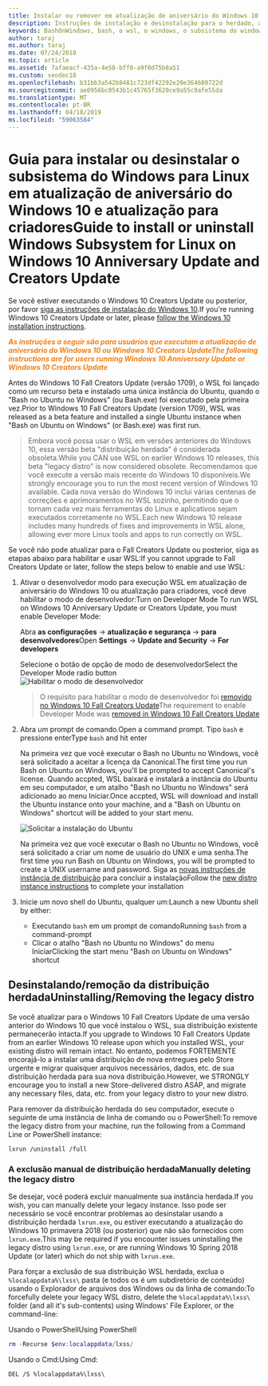 ```yaml
---
title: Instalar ou remover em atualização de aniversário do Windows 10 ou atualização para criadores
description: Instruções de instalação e desinstalação para o herdado, a distribuição beta em atualização de aniversário do Windows 10 ou atualização para criadores
keywords: BashOnWindows, bash, o wsl, o windows, o subsistema do windows para linux, windowssubsystem, ubuntu, debian, suse, windows 10, herdado, beta, instalar, remover, desinstalar, desinstalar, delete, preterido
author: taraj
ms.author: taraj
ms.date: 07/24/2018
ms.topic: article
ms.assetid: 7afaeacf-435a-4e58-bff0-a9f0d75b8a51
ms.custom: seodec18
ms.openlocfilehash: b31bb3a542b8481c723df42292e20e364680722d
ms.sourcegitcommit: ae0956bc0543b1c45765f3620ce9a55c9afe55da
ms.translationtype: MT
ms.contentlocale: pt-BR
ms.lasthandoff: 04/18/2019
ms.locfileid: "59063584"
---
```

# <a name="guide-to-install-or-uninstall-windows-subsystem-for-linux-on-windows-10-anniversary-update-and-creators-update"></a><span data-ttu-id="c4c8e-104">Guia para instalar ou desinstalar o subsistema do Windows para Linux em atualização de aniversário do Windows 10 e atualização para criadores</span><span class="sxs-lookup"><span data-stu-id="c4c8e-104">Guide to install or uninstall Windows Subsystem for Linux on Windows 10 Anniversary Update and Creators Update</span></span> 

<span data-ttu-id="c4c8e-105">Se você estiver executando o Windows 10 Creators Update ou posterior, por favor [siga as instruções de instalação do Windows 10](install-win10.md).</span><span class="sxs-lookup"><span data-stu-id="c4c8e-105">If you're running Windows 10 Creators Update or later, please [follow the Windows 10 installation instructions](install-win10.md).</span></span>

<span data-ttu-id="c4c8e-106"><strong><em><span style="color: #f28014">As instruções a seguir são para usuários que executam a atualização de aniversário do Windows 10 ou Windows 10 Creators Update</span></em></strong></span><span class="sxs-lookup"><span data-stu-id="c4c8e-106"><strong><em><span style="color: #f28014">The following instructions are for users running Windows 10 Anniversary Update or Windows 10 Creators Update</span></em></strong></span></span>

<span data-ttu-id="c4c8e-107">Antes do Windows 10 Fall Creators Update (versão 1709), o WSL foi lançado como um recurso beta e instalado uma única instância do Ubuntu, quando o "Bash no Ubuntu no Windows" (ou Bash.exe) foi executado pela primeira vez.</span><span class="sxs-lookup"><span data-stu-id="c4c8e-107">Prior to Windows 10 Fall Creators Update (version 1709), WSL was released as a beta feature and installed a single Ubuntu instance when "Bash on Ubuntu on Windows" (or Bash.exe) was first run.</span></span>

> <span data-ttu-id="c4c8e-108">Embora você possa usar o WSL em versões anteriores do Windows 10, essa versão beta "distribuição herdada" é considerada obsoleta.</span><span class="sxs-lookup"><span data-stu-id="c4c8e-108">While you CAN use WSL on earlier Windows 10 releases, this beta "legacy distro" is now considered obsolete.</span></span> <span data-ttu-id="c4c8e-109">Recomendamos que você execute a versão mais recente do Windows 10 disponíveis.</span><span class="sxs-lookup"><span data-stu-id="c4c8e-109">We strongly encourage you to run the most recent version of Windows 10 available.</span></span> <span data-ttu-id="c4c8e-110">Cada nova versão do Windows 10 inclui várias centenas de correções e aprimoramentos no WSL sozinho, permitindo que o tornam cada vez mais ferramentas do Linux e aplicativos sejam executados corretamente no WSL.</span><span class="sxs-lookup"><span data-stu-id="c4c8e-110">Each new Windows 10 release includes many hundreds of fixes and improvements in WSL alone, allowing ever more Linux tools and apps to run correctly on WSL.</span></span>

<span data-ttu-id="c4c8e-111">Se você não pode atualizar para o Fall Creators Update ou posterior, siga as etapas abaixo para habilitar e usar WSL:</span><span class="sxs-lookup"><span data-stu-id="c4c8e-111">If you cannot upgrade to Fall Creators Update or later, follow the steps below to enable and use WSL:</span></span>

1. <span data-ttu-id="c4c8e-112">Ativar o desenvolvedor modo para execução WSL em atualização de aniversário do Windows 10 ou atualização para criadores, você deve habilitar o modo de desenvolvedor:</span><span class="sxs-lookup"><span data-stu-id="c4c8e-112">Turn on Developer Mode  To run WSL on Windows 10 Anniversary Update or Creators Update, you must enable Developer Mode:</span></span>

    <span data-ttu-id="c4c8e-113">Abra **as configurações** -> **atualização e segurança** -> **para desenvolvedores**</span><span class="sxs-lookup"><span data-stu-id="c4c8e-113">Open **Settings** -> **Update and Security** -> **For developers**</span></span>

    <span data-ttu-id="c4c8e-114">Selecione o botão de opção de modo de desenvolvedor</span><span class="sxs-lookup"><span data-stu-id="c4c8e-114">Select the Developer Mode radio button</span></span>  
    ![Habilitar o modo de desenvolvedor](media/updateAndSecurity.png)

    > <span data-ttu-id="c4c8e-116">O requisito para habilitar o modo de desenvolvedor foi [removido no Windows 10 Fall Creators Update](https://blogs.msdn.microsoft.com/commandline/2017/06/08/developer-mode-no-longer-required-for-windows-subsystem-for-linux/)</span><span class="sxs-lookup"><span data-stu-id="c4c8e-116">The requirement to enable Developer Mode was [removed in Windows 10 Fall Creators Update](https://blogs.msdn.microsoft.com/commandline/2017/06/08/developer-mode-no-longer-required-for-windows-subsystem-for-linux/)</span></span>

1. <span data-ttu-id="c4c8e-117">Abra um prompt de comando.</span><span class="sxs-lookup"><span data-stu-id="c4c8e-117">Open a command prompt.</span></span>  <span data-ttu-id="c4c8e-118">Tipo `bash` e pressione enter</span><span class="sxs-lookup"><span data-stu-id="c4c8e-118">Type `bash` and hit enter</span></span>

    <span data-ttu-id="c4c8e-119">Na primeira vez que você executar o Bash no Ubuntu no Windows, você será solicitado a aceitar a licença da Canonical.</span><span class="sxs-lookup"><span data-stu-id="c4c8e-119">The first time you run Bash on Ubuntu on Windows, you'll be prompted to accept Canonical's license.</span></span> <span data-ttu-id="c4c8e-120">Quando accpted, WSL baixará e instalará a instância do Ubuntu em seu computador, e um atalho "Bash no Ubuntu no Windows" será adicionado ao menu Iniciar.</span><span class="sxs-lookup"><span data-stu-id="c4c8e-120">Once accpted, WSL will download and install the Ubuntu instance onto your machine, and a "Bash on Ubuntu on Windows" shortcut will be added to your start menu.</span></span>

    ![Solicitar a instalação do Ubuntu](media/bashShellInstall.png)

    <span data-ttu-id="c4c8e-122">Na primeira vez que você executar o Bash no Ubuntu no Windows, você será solicitado a criar um nome de usuário do UNIX e uma senha.</span><span class="sxs-lookup"><span data-stu-id="c4c8e-122">The first time you run Bash on Ubuntu on Windows, you will be prompted to create a UNIX username and password.</span></span> <span data-ttu-id="c4c8e-123">Siga as [novas instruções de instância de distribuição](initialize-distro.md) para concluir a instalação</span><span class="sxs-lookup"><span data-stu-id="c4c8e-123">Follow the [new distro instance instructions](initialize-distro.md) to complete your installation</span></span>

1. <span data-ttu-id="c4c8e-124">Inicie um novo shell do Ubuntu, qualquer um:</span><span class="sxs-lookup"><span data-stu-id="c4c8e-124">Launch a new Ubuntu shell by either:</span></span>
    * <span data-ttu-id="c4c8e-125">Executando `bash` em um prompt de comando</span><span class="sxs-lookup"><span data-stu-id="c4c8e-125">Running `bash` from a command-prompt</span></span>
    * <span data-ttu-id="c4c8e-126">Clicar o atalho "Bash no Ubuntu no Windows" do menu Iniciar</span><span class="sxs-lookup"><span data-stu-id="c4c8e-126">Clicking the start menu "Bash on Ubuntu on Windows" shortcut</span></span>

    
## <a name="uninstallingremoving-the-legacy-distro"></a><span data-ttu-id="c4c8e-127">Desinstalando/remoção da distribuição herdada</span><span class="sxs-lookup"><span data-stu-id="c4c8e-127">Uninstalling/Removing the legacy distro</span></span>
<span data-ttu-id="c4c8e-128">Se você atualizar para o Windows 10 Fall Creators Update de uma versão anterior do Windows 10 que você instalou o WSL, sua distribuição existente permanecerão intacta.</span><span class="sxs-lookup"><span data-stu-id="c4c8e-128">If you upgrade to Windows 10 Fall Creators Update from an earlier Windows 10 release upon which you installed WSL, your existing distro will remain intact.</span></span> <span data-ttu-id="c4c8e-129">No entanto, podemos FORTEMENTE encorajá-lo a instalar uma distribuição de nova entregues pelo Store urgente e migrar quaisquer arquivos necessários, dados, etc. de sua distribuição herdada para sua nova distribuição.</span><span class="sxs-lookup"><span data-stu-id="c4c8e-129">However, we STRONGLY encourage you to install a new Store-delivered distro ASAP, and migrate any necessary files, data, etc. from your legacy distro to your new distro.</span></span>

<span data-ttu-id="c4c8e-130">Para remover da distribuição herdada do seu computador, execute o seguinte de uma instância de linha de comando ou o PowerShell:</span><span class="sxs-lookup"><span data-stu-id="c4c8e-130">To remove the legacy distro from your machine, run the following from a Command Line or PowerShell instance:</span></span>

```console
lxrun /uninstall /full
```

### <a name="manually-deleting-the-legacy-distro"></a><span data-ttu-id="c4c8e-131">A exclusão manual de distribuição herdada</span><span class="sxs-lookup"><span data-stu-id="c4c8e-131">Manually deleting the legacy distro</span></span>
<span data-ttu-id="c4c8e-132">Se desejar, você poderá excluir manualmente sua instância herdada.</span><span class="sxs-lookup"><span data-stu-id="c4c8e-132">If you wish, you can manually delete your legacy instance.</span></span> <span data-ttu-id="c4c8e-133">Isso pode ser necessário se você encontrar problemas ao desinstalar usando a distribuição herdada `lxrun.exe`, ou estiver executando a atualização do Windows 10 primavera 2018 (ou posterior) que não são fornecidos com `lxrun.exe`.</span><span class="sxs-lookup"><span data-stu-id="c4c8e-133">This may be required if you encounter issues uninstalling the legacy distro using `lxrun.exe`, or are running Windows 10 Spring 2018 Update (or later) which do not ship with `lxrun.exe`.</span></span>

<span data-ttu-id="c4c8e-134">Para forçar a exclusão de sua distribuição WSL herdada, exclua o `%localappdata%\lxss\` pasta (e todos os é um subdiretório de conteúdo) usando o Explorador de arquivos dos Windows ou da linha de comando:</span><span class="sxs-lookup"><span data-stu-id="c4c8e-134">To forcefully delete your legacy WSL distro, delete the `%localappdata%\lxss\` folder (and all it's sub-contents) using Windows' File Explorer, or the command-line:</span></span>

<span data-ttu-id="c4c8e-135">Usando o PowerShell</span><span class="sxs-lookup"><span data-stu-id="c4c8e-135">Using PowerShell</span></span>
```powershell
rm -Recurse $env:localappdata/lxss/
```

<span data-ttu-id="c4c8e-136">Usando o Cmd:</span><span class="sxs-lookup"><span data-stu-id="c4c8e-136">Using Cmd:</span></span>
```console
DEL /S %localappdata%\lxss\
```
